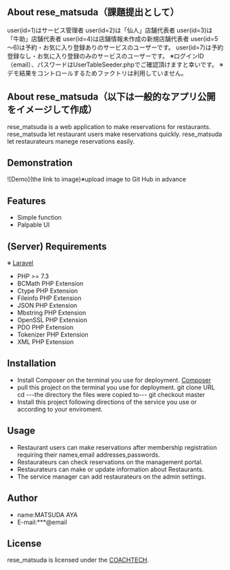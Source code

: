 ## About rese_matsuda（課題提出として）
user(id=1)はサービス管理者
user(id=2)は「仙人」店舗代表者
user(id=3)は「牛助」店舗代表者
user(id=4)は店舗情報未作成の新規店舗代表者
user(id=5～6)は予約・お気に入り登録ありのサービスのユーザーです。
user(id=7)は予約登録なし・お気に入り登録のみのサービスのユーザーです。
※ログインID（email）、パスワードはUserTableSeeder.phpでご確認頂けますと幸いです。
※デモ結果をコントロールするためファクトリは利用していません。


## About rese_matsuda（以下は一般的なアプリ公開をイメージして作成）

rese_matsuda is a web application to make reservations for restaurants.
rese_matsuda let restaurant users make reservations quickly.
rese_matsuda let restaurateurs manege reservations easily.

## Demonstration

![Demo](the link to image)※upload image to Git Hub in advance

## Features

- Simple function
- Palpable UI

## (Server) Requirements
※ [Laravel](https://readouble.com/laravel/8.x/ja/deployment.html)

* PHP >= 7.3
* BCMath PHP Extension
* Ctype PHP Extension
* Fileinfo PHP Extension
* JSON PHP Extension
* Mbstring PHP Extension
* OpenSSL PHP Extension
* PDO PHP Extension
* Tokenizer PHP Extension
* XML PHP Extension

## Installation
* Install Composer on the terminal you use for deployment.
  [Composer](https://getcomposer.org/download/)
* pull this project on the terminal you use for deployment.
    git clone URL
    cd ---the directory the files were copied to---
    git checkout master
* Install this project following directions of the service you use or according to your enviroment.

## Usage

- Restaurant users can make reservations after membership registration requiring their names,email addresses,passwords.
- Restaurateurs can check reservations on the management portal.
- Restaurateurs can make or update information about Restaurants.
- The service manager can add restaurateurs on the admin settings.

## Author

* name:MATSUDA AYA
* E-mail:***@email

## License

rese_matsuda is licensed under the [COACHTECH](https://??).
